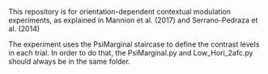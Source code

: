 This repository is for orientation-dependent contextual modulation experiments,
as explained in Mannion et al. (2017) and Serrano-Pedraza et al. (2014)


The experiment uses the PsiMarginal staircase to define the contrast levels in
each trial. In order to do that, the PsiMarginal.py and Low_Hori_2afc.py should
always be in the same folder. 

